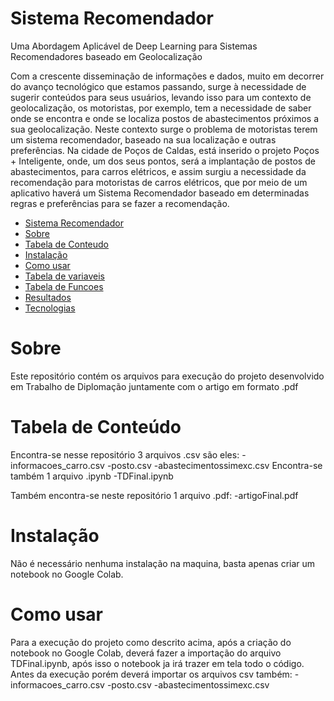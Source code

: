 # Sistema Recomendador
Uma Abordagem Aplicável de Deep Learning para Sistemas Recomendadores baseado em Geolocalização

Com a crescente disseminação de informações e dados, muito em decorrer do avanço tecnológico que estamos passando, surge à necessidade de sugerir conteúdos para seus usuários, levando isso para um contexto de geolocalização, os motoristas, por exemplo, tem a necessidade de saber onde se encontra e onde se localiza postos de abastecimentos próximos a sua geolocalização. 
Neste contexto surge o problema de motoristas terem um sistema recomendador, baseado na sua localização e outras preferências. Na cidade de Poços de Caldas, está inserido o projeto Poços + Inteligente, onde, um dos seus pontos, será a implantação de postos de abastecimentos, para carros elétricos, e assim surgiu a necessidade da recomendação para motoristas de carros elétricos, que por meio de um aplicativo haverá um Sistema Recomendador baseado em determinadas regras e preferências para se fazer a recomendação.

<!--ts-->
   * [Sistema Recomendador](#SistemaRecomendador)
   * [Sobre](#Sobre)
   * [Tabela de Conteudo](#tabela-de-conteudo)
   * [Instalação](#Instalacao)
   * [Como usar](#como-usar)
   * [Tabela de variaveis](#tabela-de-variaves)
   * [Tabela de Funcoes](#tabela-de-funcoes)
   * [Resultados](#resultados)
   * [Tecnologias](#tecnologias)
<!--te-->

# Sobre
Este repositório contém os arquivos para execução do projeto desenvolvido em Trabalho de Diplomação juntamente com o artigo em formato .pdf

# Tabela de Conteúdo
Encontra-se nesse repositório 3 arquivos .csv são eles:
-informacoes_carro.csv
-posto.csv
-abastecimentossimexc.csv
Encontra-se também 1 arquivo .ipynb 
-TDFinal.ipynb

Também encontra-se neste repositório 1 arquivo .pdf:
-artigoFinal.pdf

# Instalação
Não é necessário nenhuma instalação na maquina, basta apenas criar um notebook no Google Colab.

# Como usar
Para a execução do projeto como descrito acima, após a criação do notebook no Google Colab, deverá fazer a importação do arquivo TDFinal.ipynb, após isso o notebook ja irá trazer em tela todo o código.
Antes da execução porém deverá importar os arquivos csv também:
-informacoes_carro.csv
-posto.csv
-abastecimentossimexc.csv




